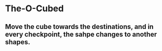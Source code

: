 # The-O-Cubed

## Move the cube towards the destinations, and in every checkpoint, the sahpe changes to another shapes.
